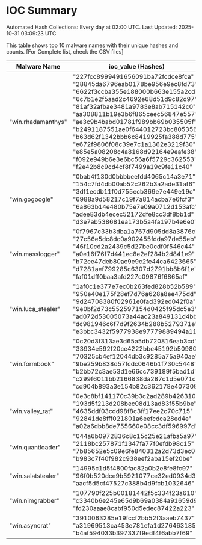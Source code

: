 # IOC Summary

Automated Hash Collections: Every day at 02:00 UTC. Last Updated: 2025-10-31 03:09:23 UTC

This table shows top 10 malware names with their unique hashes and counts. [For Complete list, check the CSV files]

| Malware Name | ioc_value (Hashes) | Count |
|--------------|--------------------|-------|
|  "win.rhadamanthys" |  "227fcc8999491656091ba72fcdce8fca"<br> "28845da6796eab0178be956e9ec8fd73"<br> "6622f3ccba355e188000b663e155a2cd"<br> "6c7b1e2f5aad2c4692e68d51d9c82d97"<br> "81af32afbae3481a9783e8ab715142c0"<br> "aa308811b19e3b6f865ceec56847e557"<br> "ae3c9b4babd01781f989bb69b035505f"<br> "b2491187551ae0f644012723bc805356"<br> "b63d62f1342bbb6c8419925fa388d775"<br> "e672f9806f08c39e7c1a1362e3219f30"<br> "e85e5a08208c4a8168d92164e9eafe38"<br> "f092e949b6e3e6bc56a6f5729c362553"<br> "f2e42b8c9cd4cf8f7499a19c9fe11c40" | 13 |
|  "win.gogoogle" |  "0bab4f130d0bbbbeefdd4065c14a3e71"<br> "154c7fd4db00ab52c262b3a2ade31af6"<br> "3df1ecdb11f0d755ecb369e7e449e19c"<br> "6988a9d58217c19f7a814acba7e6fcf3"<br> "6a863b14e480b75e7e09a0712d153afc"<br> "adee83db4ecec52172dfe8cc3df8bb1d"<br> "d3e7ab538681ea173b5a4fa197b4e6e0" | 7 |
|  "win.masslogger" |  "0f7967c33b3dba1a767d905dd8a3876c"<br> "27c56e5dc8dc0a902455fdda97de55eb"<br> "46f10cd2a2439c5d27be0cdf0f546c44"<br> "a0e16f76f7d441ec8e2ef284b2d841e9"<br> "b72ee47deb80ac9e9c2fe44ca6423665"<br> "d7281aef799285c6307d2791bb8b6f1e"<br> "faf01dff0baa3afd227c09876f6865af" | 7 |
|  "win.luca_stealer" |  "1af0c1e377e7ec0b263fed828b52b589"<br> "950e40e175f28ef7d76a628a8ee475dd"<br> "9d24708380f02961e0fad392ed042f0a"<br> "9e0bf2d73c552597154d0425f95dc5e3"<br> "ad072d53005073a44ac23a849131d4bb"<br> "dc981946c6f7d9f2634b288b5279371e"<br> "e3bbc3432f5977938e97779889494a11" | 7 |
|  "win.formbook" |  "0c20d3f313ae3d65a5db720816eab3cd"<br> "33934e592f20ce4222bbe45192b50980"<br> "70325cb4ef12044db3c9285a75a940ae"<br> "9be259b838d57fcdc0646b1f730c5448"<br> "b2bb72c3ae53d1e66cc739189f5bad1d"<br> "c299f6011bb2166838da287c1d5e071c"<br> "cd904b893a3e154b82c362178e407309" | 7 |
|  "win.valley_rat" |  "0e3c8bf141170c39b3c2ad289b426310"<br> "193d5f213d208bec08d13ad83f55b9be"<br> "4635ddf03cdd98f8c3ff17ee2c70c715"<br> "92841de8fff021801a6eefcdca28ed4e"<br> "a02a6dbb8de755660e08cc3df596997d" | 5 |
|  "win.quantloader" |  "044a6b0972836c8c15c25e21afba5a97"<br> "2118bc257871f1347fa77f0efdb98c15"<br> "7b85652e5c09e6fe840312a2d73d3ec0"<br> "b983c7f40f982c938eef2aba15ef20be" | 4 |
|  "win.salatstealer" |  "14995c1d5f4800fac82a0b2e8fe8fc97"<br> "96f0b520dce9b5921077ce32ed0934d3"<br> "aacf5d5cf47527c388b4d9fcb1032646" | 3 |
|  "win.nimgrabber" |  "107790f225b00181442f5c334f23a610"<br> "c3340b6e245e65d9b69a0384a91659d9"<br> "fd230aaae8cabf950d5edec87422a223" | 3 |
|  "win.asyncrat" |  "3910063285e19fccf2bb52f3aaeb7437"<br> "a31969513ca453e781efa1d276463185"<br> "b4af594033b397337f9edf4f6abb7f69" | 3 |